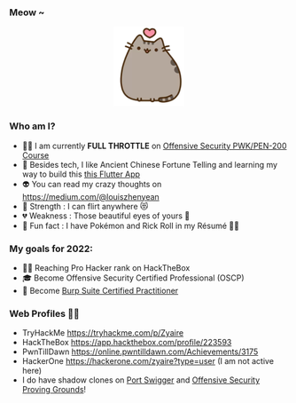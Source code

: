 ### Meow ~

<p align="center">
  <img src="kitten.png">
</p>

### Who am I?

- 👨‍💻 I am currently **FULL THROTTLE** on [Offensive Security PWK/PEN-200 Course](https://www.offensive-security.com/pwk-oscp/) <!--- maintaining [that Trading Bot](https://github.com/zyairelai/futures-hero) -->
- 🔮 Besides tech, I like Ancient Chinese Fortune Telling and learning my way to build this [this Flutter App](https://github.com/zyairelai/ching-chong-calculator)
- 👽 You can read my crazy thoughts on https://medium.com/@louiszhenyean 
- 💪 Strength : I can flirt anywhere 😻
- 💔 Weakness : Those beautiful eyes of yours 🥺
- 🦄 Fun fact : I have Pokémon and Rick Roll in my Résumé 🕺🏼

### My goals for 2022:
- 👨‍💻 Reaching Pro Hacker rank on HackTheBox
- 🎓 Become Offensive Security Certified Professional (OSCP)
- 🐞 Become [Burp Suite Certified Practitioner](https://portswigger.net/web-security/certification)

### Web Profiles 👨‍💻
- TryHackMe https://tryhackme.com/p/Zyaire
- HackTheBox https://app.hackthebox.com/profile/223593
- PwnTillDawn https://online.pwntilldawn.com/Achievements/3175
- HackerOne https://hackerone.com/zyaire?type=user (I am not active here)
- I do have shadow clones on [Port Swigger](https://portswigger.net/web-security/dashboard) and [Offensive Security Proving Grounds](https://www.offensive-security.com/labs/)!
